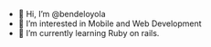 - 👋 Hi, I’m @bendeloyola
- 👀 I’m interested in Mobile and Web Development
- 🌱 I’m currently learning Ruby on rails.

